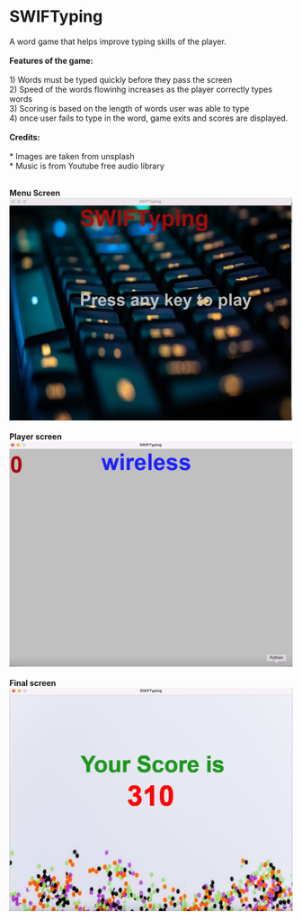 <h1>SWIFTyping </h1>
A word game that helps improve typing skills of the player.<br>
<br>
<b>Features of the game:</b> <br>
<br>
1) Words must be typed quickly before they pass the screen <br>
2) Speed of the words flowinhg increases as the player correctly types words<br>
3) Scoring is based on the length of words user was able to type<br>
4) once user fails to type in the word, game exits and scores are displayed.<br>
<br>
<b>Credits:</b><br>
<br>
* Images are taken from unsplash<br>
* Music is from Youtube free audio library
<br>
<br>

<b>Menu Screen</b>
![Running Program](Screenshots/FirstScreen.png)
<br>
<br>
<b>Player screen </b>
![Running Program](Screenshots/Second_screen.png)
<br>
<br>
<b>Final screen </b>
![Running Program](Screenshots/Final_screen.png)
